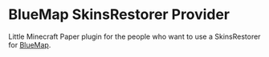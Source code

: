 # BlueMap SkinsRestorer Provider

Little Minecraft Paper plugin for the people who want to use a SkinsRestorer for [BlueMap](https://github.com/BlueMap-Minecraft/BlueMap).
